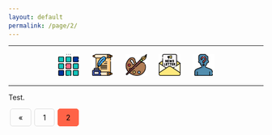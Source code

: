 ```yaml
---
layout: default
permalink: /page/2/
---
```

<center>
<hr width="100%" size="3">
<div class="container">
        <a href="https://ellisjalia.com"><img src="/assets/icons/menu.png" style="width:43px;height:43px;justify-content:center;display:inline-block;border:1px;margin: 0px 8px;padding:2px;"/></a>
        <a href="https://ellisjalia.com/essays"><img src="/assets/icons/quill.png" style="width:43px;height:43px;justify-content:center;display:inline-block;border:1px;margin: 0px 8px;padding:2px;"/></a>
        <a href="https://ellisjalia.com/art"><img src="/assets/icons/paint-palette.png" style="width:43px;height:43px;justify-content:center;display:inline-block;border:1px;margin: 0px 8px;padding:2px;"/></a>
        <a href="https://ellisjalia.com/newsletter"><img src="/assets/icons/newsletter.png" style="width:43px;height:43px;justify-content:center;display:inline-block;border:1px;margin: 0px 8px;padding:2px;"/></a>
        <a href="https://ellisjalia.com/about"><img src="/assets/icons/unknown.png" style="width:43px;height:43px;justify-content:center;display:inline-block;border:1px;margin: 0px 8px;padding:2px;"/></a>
 </div>
  <hr width="100%" size="3">
  </center>
<style>
a {
color: black;
text-decoration: none;
}
a:hover {
  color: tomato;
  text-decoration: none;
}
</style>

Test.

<style>
.pagination {
  display: inline-block;
}

.pagination a {
  color: black;
  float: left;
  padding: 8px 16px;
  text-decoration: none;
  border: 1px solid #ddd;
  margin: 0 3px;
  border-radius: 5px;
}

.pagination a.active {
  background-color: tomato;
  color: black;
  border: 1px solid tomato;
  border-radius: 5px;
}

.pagination a:hover:not(.active) {background-color: tomato;}

.pagination a:first-child {
  border-top-left-radius: 5px;
  border-bottom-left-radius: 5px;
}

.pagination a:last-child {
  border-top-right-radius: 5px;
  border-bottom-right-radius: 5px;
}
</style>
<body>

<div class="pagination">
  <a href="https://ellisjalia.com">&laquo;</a>
  <a href="https://ellisjalia.com">1</a>
  <a class="active" href="https://ellisjalia.com/page/2/">2</a>
</div>